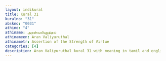```yaml
---
layout: indikural
title: Kural 31
kuralno: "31"
abskno: "0031"
athino: "4"
athiname: அறன்வலியுறுத்தல்
athinameen: Aran Valiyuruthal
athinametr: Assertion of the Strength of Virtue
categories: [4]
description: Aran Valiyuruthal kural 31 with meaning in tamil and english 
---
```


